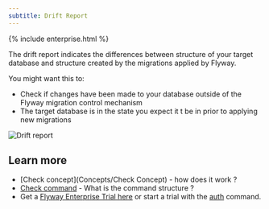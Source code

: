 ```yaml
---
subtitle: Drift Report
---
```

{% include enterprise.html %}

The drift report indicates the differences between structure of your target database and structure created by the migrations applied by Flyway.

You might want this to:
* Check if changes have been made to your database outside of the Flyway migration control mechanism
* The target database is in the state you expect it t be in prior to applying new migrations

![Drift report](assets/drift_report_screenshot.png)

## Learn more

* [Check concept](Concepts/Check Concept) - how does it work ?
* [Check command](Commands/Check) - What is the command structure ?
* Get a [Flyway Enterprise Trial here](https://www.red-gate.com/products/flyway/enterprise/trial/) or start a trial with the [auth](Commands/Auth) command.